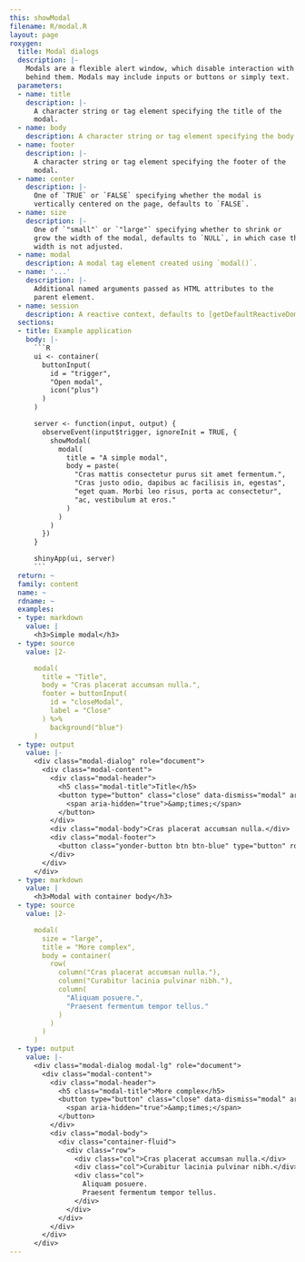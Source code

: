 ```yaml
---
this: showModal
filename: R/modal.R
layout: page
roxygen:
  title: Modal dialogs
  description: |-
    Modals are a flexible alert window, which disable interaction with the page
    behind them. Modals may include inputs or buttons or simply text.
  parameters:
  - name: title
    description: |-
      A character string or tag element specifying the title of the
      modal.
  - name: body
    description: A character string or tag element specifying the body of the modal.
  - name: footer
    description: |-
      A character string or tag element specifying the footer of the
      modal.
  - name: center
    description: |-
      One of `TRUE` or `FALSE` specifying whether the modal is
      vertically centered on the page, defaults to `FALSE`.
  - name: size
    description: |-
      One of `"small"` or `"large"` specifying whether to shrink or
      grow the width of the modal, defaults to `NULL`, in which case the modal's
      width is not adjusted.
  - name: modal
    description: A modal tag element created using `modal()`.
  - name: '...'
    description: |-
      Additional named arguments passed as HTML attributes to the
      parent element.
  - name: session
    description: A reactive context, defaults to [getDefaultReactiveDomain()](/yonder/0.0.5/getDefaultReactiveDomain.html).
  sections:
  - title: Example application
    body: |-
      ```R
      ui <- container(
        buttonInput(
          id = "trigger",
          "Open modal",
          icon("plus")
        )
      )

      server <- function(input, output) {
        observeEvent(input$trigger, ignoreInit = TRUE, {
          showModal(
            modal(
              title = "A simple modal",
              body = paste(
                "Cras mattis consectetur purus sit amet fermentum.",
                "Cras justo odio, dapibus ac facilisis in, egestas",
                "eget quam. Morbi leo risus, porta ac consectetur",
                "ac, vestibulum at eros."
              )
            )
          )
        })
      }

      shinyApp(ui, server)
      ```
  return: ~
  family: content
  name: ~
  rdname: ~
  examples:
  - type: markdown
    value: |
      <h3>Simple modal</h3>
  - type: source
    value: |2-

      modal(
        title = "Title",
        body = "Cras placerat accumsan nulla.",
        footer = buttonInput(
          id = "closeModal",
          label = "Close"
        ) %>%
          background("blue")
      )
  - type: output
    value: |-
      <div class="modal-dialog" role="document">
        <div class="modal-content">
          <div class="modal-header">
            <h5 class="modal-title">Title</h5>
            <button type="button" class="close" data-dismiss="modal" aria-label="Close">
              <span aria-hidden="true">&amp;times;</span>
            </button>
          </div>
          <div class="modal-body">Cras placerat accumsan nulla.</div>
          <div class="modal-footer">
            <button class="yonder-button btn btn-blue" type="button" role="button" id="closeModal">Close</button>
          </div>
        </div>
      </div>
  - type: markdown
    value: |
      <h3>Modal with container body</h3>
  - type: source
    value: |2-

      modal(
        size = "large",
        title = "More complex",
        body = container(
          row(
            column("Cras placerat accumsan nulla."),
            column("Curabitur lacinia pulvinar nibh."),
            column(
              "Aliquam posuere.",
              "Praesent fermentum tempor tellus."
            )
          )
        )
      )
  - type: output
    value: |-
      <div class="modal-dialog modal-lg" role="document">
        <div class="modal-content">
          <div class="modal-header">
            <h5 class="modal-title">More complex</h5>
            <button type="button" class="close" data-dismiss="modal" aria-label="Close">
              <span aria-hidden="true">&amp;times;</span>
            </button>
          </div>
          <div class="modal-body">
            <div class="container-fluid">
              <div class="row">
                <div class="col">Cras placerat accumsan nulla.</div>
                <div class="col">Curabitur lacinia pulvinar nibh.</div>
                <div class="col">
                  Aliquam posuere.
                  Praesent fermentum tempor tellus.
                </div>
              </div>
            </div>
          </div>
        </div>
      </div>
---
```

